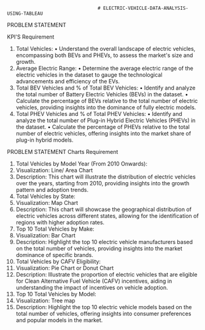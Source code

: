                                      # ELECTRIC-VEHICLE-DATA-ANALYSIS-USING-TABLEAU
PROBLEM STATEMENT

KPI'S Requirement

1. Total Vehicles:
• Understand the overall landscape of electric vehicles, encompassing both BEVs and PHEVs, to assess the
market's size and growth.
2. Average Electric Range:
• Determine the average electric range of the electric vehicles in the dataset to gauge the technological advancements and efficiency of the EVs.
3. Total BEV Vehicles and % of Total BEV Vehicles:
• Identify and analyze the total number of Battery Electric Vehicles (BEVs) in the dataset.
• Calculate the percentage of BEVs relative to the total number of electric vehicles, providing insights into the dominance of fully electric models.
4. Total PHEV Vehicles and % of Total PHEV Vehicles:
• Identify and analyze the total number of Plug-in Hybrid Electric Vehicles (PHEVs) in the dataset.
• Calculate the percentage of PHEVs relative to the total number of electric vehicles, offering insights into the market share of plug-in hybrid models.

PROBLEM STATEMENT
Charts Requirement
1. Total Vehicles by Model Year (From 2010 Onwards):
1. Visualization: Line/ Area Chart
2. Description: This chart will illustrate the distribution of electric vehicles over the years, starting from 2010, providing insights into the growth pattern and adoption trends.
2. Total Vehicles by State:
1. Visualization: Map Chart
2. Description: This chart will showcase the geographical distribution of electric vehicles across different
states, allowing for the identification of regions with higher adoption rates.
3. Top 10 Total Vehicles by Make:
1. Visualization: Bar Chart
2. Description: Highlight the top 10 electric vehicle manufacturers based on the total number of vehicles, providing insights into the market dominance of specific brands.
4. Total Vehicles by CAFV Eligibility:
1. Visualization: Pie Chart or Donut Chart
2. Description: Illustrate the proportion of electric vehicles that are eligible for Clean Alternative Fuel Vehicle (CAFV) incentives, aiding in understanding the impact of incentives on vehicle adoption.
5. Top 10 Total Vehicles by Model:
1. Visualization: Tree map
2. Description: Highlight the top 10 electric vehicle models based on the total number of vehicles, offering insights into consumer preferences and popular models in the market.
